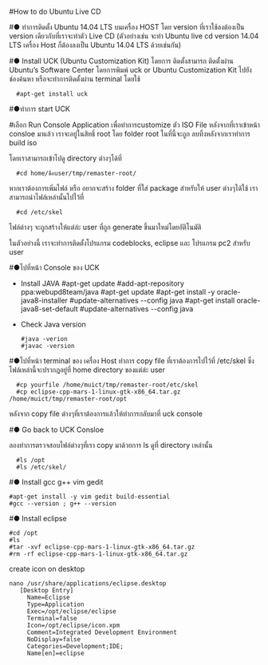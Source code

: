 
#How to do Ubuntu Live CD

#● ทำการติดตั้ง Ubuntu 14.04 LTS บนเครื่อง HOST
   โดย version ที่เราใช้ลงต้องเป็น version เดียวกับที่เราจะทำตัว Live CD (ตัวอย่างเช่น จะทำ Ubuntu live cd version 14.04 LTS เครื่อง Host ก็ต้องลงเป็น Ubuntu 14.04 LTS ด้วยเช่นกัน)
   
#● Install UCK (Ubuntu Customization Kit)
   โดยการ ติดตั้งสามารถ ติดตั้งผ่าน Ubuntu’s Software Center โดยการพิมพ์ uck or Ubuntu Customization Kit ไปยังช่องค้นหา
   หรือจะทำการติดตั้งผ่าน terminal โดยใช้
   
      #apt-get install uck
  
#●ทำการ start UCK 

#เลือก Run Console Application
เพื่อทำการcustomize ตัว ISO File หลังจากที่เราเข้าหน้า consloe มาแล้ว เราจะอยู่ในสิทธิ์ root โดย folder root ในที่นี้จะถูก
ลบทิ้งหลังจากเราทำการ build iso

โดยเราสามารถเข้าไปดู directory ต่างๆได้ที่

      #cd home/ชื่อuser/tmp/remaster-root/

หากเราต้องการเพิ่มไฟล์ หรือ อยากจะสร้าง folder ที่ใส่ package สำหรับให้ user ต่างๆได้ใช้ เราสามารถนำไฟล์เหล่านั้นไปไว้ที่

      #cd /etc/skel


ไฟล์ต่างๆ จะถูกสร้างให้แต่ล่ะ user ที่ถูก generate ขึ้นมาใหม่โดยอัติโนมัติ

ในตัวอย่างนี้ เราจะทำการติดตั้งโปรแกรม codeblocks, eclipse และ โปรแกรม pc2 สำหรับ user

#●ไปที่หน้า Console ของ UCK
   - Install JAVA
         #apt-get update
         #add-apt-repository ppa:webupd8team/java
         #apt-get update
         #apt-get install -y oracle-java8-installer
         #update-alternatives --config java
         #apt-get install oracle-java8-set-default
         #update-alternatives --config java
    

   - Check Java version
   
         #java -verion
         #javac -version

#●ไปที่หน้า terminal ของ เครื่อง 
   Host ทำการ copy file ที่เราต้องการไปไว้ที่ /etc/skel ซึ่งไฟล์เหล่านี้จะปรากฎอยู่ที่ home directory ของแต่ล่ะ user  
   
      #cp yourfile /home/muict/tmp/remaster-root/etc/skel
      #cp eclipse-cpp-mars-1-linux-gtk-x86_64.tar.gz /home/muict/tmp/remaster-root/opt

หลังจาก copy file ต่างๆที่เราต้องการแล้วให้ทำการกลับมาที่ uck console
   
#● Go back to UCK Consloe

   ลองทำการตรวจสอบไฟล์ต่างๆที่เรา copy มาด้วยการ ls ดูที่ directory  เหล่านั้น
   
      #ls /opt
      #ls /etc/skel/

#● Install gcc g++ vim gedit

    #apt-get install -y vim gedit build-essential
    #gcc --version ; g++ --version
   
#● Install eclipse

    #cd /opt
    #ls
    #tar -xvf eclipse-cpp-mars-1-linux-gtk-x86_64.tar.gz 
    #rm -rf eclipse-cpp-mars-1-linux-gtk-x86_64.tar.gz 

   create icon on desktop

    nano /usr/share/applications/eclipse.desktop
       [Desktop Entry]
         Name=Eclipse
         Type=Application
         Exec=/opt/eclipse/eclipse
         Terminal=false
         Icon=/opt/eclipse/icon.xpm
         Comment=Integrated Development Environment
         NoDisplay=false
         Categories=Development;IDE;
         Name[en]=eclipse

   
   
